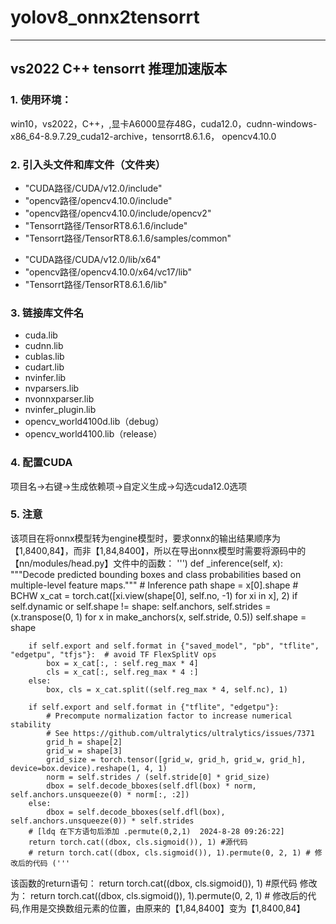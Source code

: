 # yolov8_onnx2tensorrt
---
## vs2022 C++  tensorrt 推理加速版本

### 1. 使用环境：
   win10，vs2022，C++，,显卡A6000显存48G，cuda12.0，cudnn-windows-x86_64-8.9.7.29_cuda12-archive，tensorrt8.6.1.6，
    opencv4.10.0

### 2. 引入头文件和库文件（文件夹）
   - "CUDA路径/CUDA/v12.0/include"
   - "opencv路径/opencv4.10.0/include"
   - "opencv路径/opencv4.10.0/include/opencv2"
   - "Tensorrt路径/TensorRT8.6.1.6/include"
   - "Tensorrt路径/TensorRT8.6.1.6/samples/common"
   
   + "CUDA路径/CUDA/v12.0/lib/x64"
   + "opencv路径/opencv4.10.0/x64/vc17/lib"
   + "Tensorrt路径/TensorRT8.6.1.6/lib"
   
### 3. 链接库文件名
   + cuda.lib
   + cudnn.lib
   + cublas.lib
   + cudart.lib
   + nvinfer.lib
   + nvparsers.lib
   + nvonnxparser.lib
   + nvinfer_plugin.lib
   + opencv_world4100d.lib（debug）
   + opencv_world4100.lib（release）
### 4. 配置CUDA
   项目名->右键->生成依赖项->自定义生成->勾选cuda12.0选项

### 5. 注意
   该项目在将onnx模型转为engine模型时，要求onnx的输出结果顺序为【1,8400,84】，而非【1,84,8400】，所以在导出onnx模型时需要将源码中的【nn/modules/head.py】文件中的函数：
   ''')
   def _inference(self, x):
	"""Decode predicted bounding boxes and class probabilities based on multiple-level feature maps."""
        # Inference path
        shape = x[0].shape  # BCHW
        x_cat = torch.cat([xi.view(shape[0], self.no, -1) for xi in x], 2)
        if self.dynamic or self.shape != shape:
            self.anchors, self.strides = (x.transpose(0, 1) for x in make_anchors(x, self.stride, 0.5))
            self.shape = shape

        if self.export and self.format in {"saved_model", "pb", "tflite", "edgetpu", "tfjs"}:  # avoid TF FlexSplitV ops
            box = x_cat[:, : self.reg_max * 4]
            cls = x_cat[:, self.reg_max * 4 :]
        else:
            box, cls = x_cat.split((self.reg_max * 4, self.nc), 1)

        if self.export and self.format in {"tflite", "edgetpu"}:
            # Precompute normalization factor to increase numerical stability
            # See https://github.com/ultralytics/ultralytics/issues/7371
            grid_h = shape[2]
            grid_w = shape[3]
            grid_size = torch.tensor([grid_w, grid_h, grid_w, grid_h], device=box.device).reshape(1, 4, 1)
            norm = self.strides / (self.stride[0] * grid_size)
            dbox = self.decode_bboxes(self.dfl(box) * norm, self.anchors.unsqueeze(0) * norm[:, :2])
        else:
            dbox = self.decode_bboxes(self.dfl(box), self.anchors.unsqueeze(0)) * self.strides
        # [ldq 在下方语句后添加 .permute(0,2,1)  2024-8-28 09:26:22]
        return torch.cat((dbox, cls.sigmoid()), 1) #源代码
        # return torch.cat((dbox, cls.sigmoid()), 1).permute(0, 2, 1) # 修改后的代码 ('''
	
 该函数的return语句：
 	return torch.cat((dbox, cls.sigmoid()), 1) #原代码
  	修改为：
   	return torch.cat((dbox, cls.sigmoid()), 1).permute(0, 2, 1) # 修改后的代码,作用是交换数组元素的位置，由原来的【1,84,8400】变为【1,8400,84】
  
